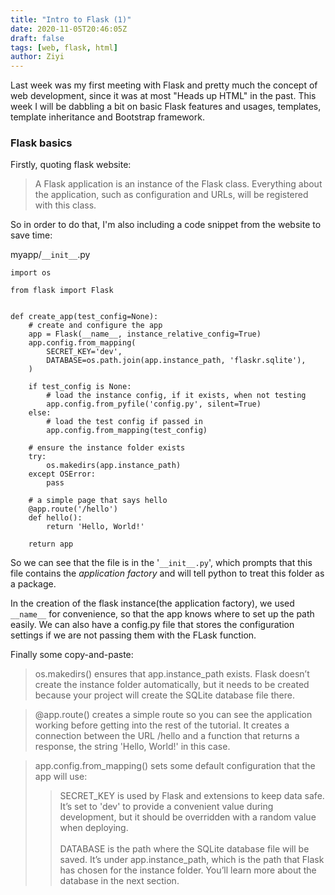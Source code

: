 ```yaml
---
title: "Intro to Flask (1)"
date: 2020-11-05T20:46:05Z
draft: false
tags: [web, flask, html]
author: Ziyi
---
```


Last week was my first meeting with Flask and pretty much the concept of web development, since it was at most "Heads up HTML" in the past. This week I will be dabbling a bit on basic Flask features and usages, templates, template inheritance and Bootstrap framework.

### Flask basics

Firstly, quoting flask website:
>A Flask application is an instance of the Flask class. Everything about the application, such as configuration and URLs, will be registered with this class.

So in order to do that, I'm also including a code snippet from the website to save time:

myapp/`__init__`.py
```
import os

from flask import Flask


def create_app(test_config=None):
    # create and configure the app
    app = Flask(__name__, instance_relative_config=True)
    app.config.from_mapping(
        SECRET_KEY='dev',
        DATABASE=os.path.join(app.instance_path, 'flaskr.sqlite'),
    )

    if test_config is None:
        # load the instance config, if it exists, when not testing
        app.config.from_pyfile('config.py', silent=True)
    else:
        # load the test config if passed in
        app.config.from_mapping(test_config)

    # ensure the instance folder exists
    try:
        os.makedirs(app.instance_path)
    except OSError:
        pass

    # a simple page that says hello
    @app.route('/hello')
    def hello():
        return 'Hello, World!'

    return app
```

So we can see that the file is in the '`__init__.py`', which prompts that this file contains the _application factory_ and will tell python to treat this folder as a package.

In the creation of the flask instance(the application factory), we used `__name__` for convenience, so that the app knows where to set up the path easily. We can also have a config.py file that stores the configuration settings if we are not passing them with the FLask function. 

Finally some copy-and-paste:
>os.makedirs() ensures that app.instance_path exists. Flask doesn’t create the instance folder automatically, but it needs to be created because your project will create the SQLite database file there.

>@app.route() creates a simple route so you can see the application working before getting into the rest of the tutorial. It creates a connection between the URL /hello and a function that returns a response, the string 'Hello, World!' in this case.

>app.config.from_mapping() sets some default configuration that the app will use:
>>SECRET_KEY is used by Flask and extensions to keep data safe. It’s set to 'dev' to provide a convenient value during development, but it should be overridden with a random value when deploying. <br><br>
>>DATABASE is the path where the SQLite database file will be saved. It’s under app.instance_path, which is the path that Flask has chosen for the instance folder. You’ll learn more about the database in the next section.





